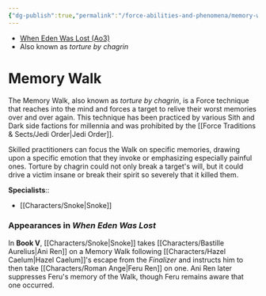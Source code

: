 ```yaml
---
{"dg-publish":true,"permalink":"/force-abilities-and-phenomena/memory-walk/","tags":["dark","alter","mind","forcepower"],"noteIcon":"saber1"}
---
```


- [When Eden Was Lost (Ao3)](https://archiveofourown.org/works/19334440/chapters/45992584)
- Also known as *torture by chagrin*
# Memory Walk
The Memory Walk, also known as *torture by chagrin*, is a Force technique that reaches into the mind and forces a target to relive their worst memories over and over again. This technique has been practiced by various Sith and Dark side factions for millennia and was prohibited by the [[Force Traditions & Sects/Jedi Order\|Jedi Order]]. 

Skilled practitioners can focus the Walk on specific memories, drawing upon a specific emotion that they invoke or emphasizing especially painful ones. Torture by chagrin could not only break a target's will, but it could drive a victim insane or break their spirit so severely that it killed them. 

**Specialists**::
- [[Characters/Snoke\|Snoke]]
### Appearances in *When Eden Was Lost*
In **Book V**, [[Characters/Snoke\|Snoke]] takes [[Characters/Bastille Aurelius\|Ani Ren]] on a Memory Walk following [[Characters/Hazel Caelum\|Hazel Caelum]]'s escape from the *Finalizer* and instructs him to then take [[Characters/Roman Ange\|Feru Ren]] on one. Ani Ren later suppresses Feru's memory of the Walk, though Feru remains aware that one occurred. 